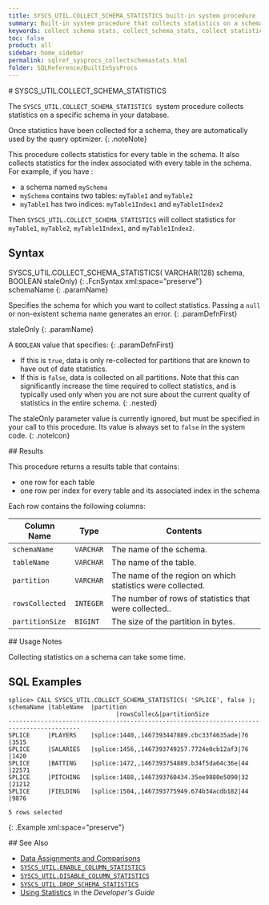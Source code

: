 ```yaml
---
title: SYSCS_UTIL.COLLECT_SCHEMA_STATISTICS built-in system procedure
summary: Built-in system procedure that collects statistics on a schema.
keywords: collect schema stats, collect_schema_stats, collect statistics
toc: false
product: all
sidebar: home_sidebar
permalink: sqlref_sysprocs_collectschemastats.html
folder: SQLReference/BuiltInSysProcs
---
```

<section>
<div class="TopicContent" data-swiftype-index="true" markdown="1">
# SYSCS_UTIL.COLLECT_SCHEMA_STATISTICS

The `SYSCS_UTIL.COLLECT_SCHEMA_STATISTICS`  system procedure collects
statistics on a specific schema in your database.

Once statistics have been collected for a schema, they are automatically
used by the query optimizer.
{: .noteNote}

This procedure collects statistics for every table in the schema. It
also collects statistics for the index associated with every table in
the schema. For example, if you have :

* a schema named `mySchema`
* `mySchema` contains two tables: `myTable1` and `myTable2`
* `myTable1` has two indices: `myTable1Index1` and `myTable1Index2`

Then `SYSCS_UTIL.COLLECT_SCHEMA_STATISTICS` will collect statistics for
`myTable1`, `myTable2`, `myTable1Index1`, and `myTable1Index2`.

## Syntax

<div class="fcnWrapperWide" markdown="1">
    SYSCS_UTIL.COLLECT_SCHEMA_STATISTICS( VARCHAR(128) schema,
                                          BOOLEAN staleOnly)
{: .FcnSyntax xml:space="preserve"}

</div>
<div class="paramList" markdown="1">
schemaName
{: .paramName}

Specifies the schema for which you want to collect statistics. Passing a
`null` or non-existent schema name generates an error.
{: .paramDefnFirst}

staleOnly
{: .paramName}

A `BOOLEAN` value that specifies:
{: .paramDefnFirst}

* If this is `true`, data is only re-collected for partitions that are
  known to have out of date statistics.
* If this is `false`, data is collected on all partitions. <span
  class="Highlighted">Note</span> that this can significantly increase
  the time required to collect statistics, and is typically used only
  when you are not sure about the current quality of statistics in the
  entire schema.
{: .nested}

The <span class="CodeItalicFont">staleOnly</span> parameter value is
currently ignored, but must be specified in your call to this procedure.
Its value is always set to `false` in the system code.
{: .noteIcon}

</div>
## Results

This procedure returns a results table that contains:

* one row for each table
* one row per index for every table and its associated index in the
  schema

Each row contains the following columns:

<table summary="Columns in Collect_Schema_Statistics results display">
                <col />
                <col />
                <col />
                <thead>
                    <tr>
                        <th>Column Name</th>
                        <th>Type</th>
                        <th>Contents</th>
                    </tr>
                </thead>
                <tbody>
                    <tr>
                        <td><code>schemaName</code></td>
                        <td><code>VARCHAR</code></td>
                        <td>The name of the schema.</td>
                    </tr>
                    <tr>
                        <td><code>tableName</code></td>
                        <td><code>VARCHAR</code></td>
                        <td>The name of the table.</td>
                    </tr>
                    <tr>
                        <td><code>partition</code></td>
                        <td><code>VARCHAR</code></td>
                        <td>The name of the region on which statistics were collected.</td>
                    </tr>
                    <tr>
                        <td><code>rowsCollected</code></td>
                        <td><code>INTEGER</code></td>
                        <td>The number of rows of statistics that were collected..</td>
                    </tr>
                    <tr>
                        <td><code>partitionSize</code></td>
                        <td><code>BIGINT</code></td>
                        <td>The size of the partition in bytes.</td>
                    </tr>
                </tbody>
            </table>
## Usage Notes

Collecting statistics on a schema can take some time.

## SQL Examples

<div class="preWrapperWide" markdown="1">

    splice> CALL SYSCS_UTIL.COLLECT_SCHEMA_STATISTICS( 'SPLICE', false );
    schemaName |tableName  |partition                               |rowsCollec&|partitionSize
    ------------------------------------------------------------------------------------------
    SPLICE     |PLAYERS    |splice:1440,,1467393447889.cbc33f4635ade|76         |3515       
    SPLICE     |SALARIES   |splice:1456,,1467393749257.7724e0cb12af3|76         |1420
    SPLICE     |BATTING    |splice:1472,,1467393754889.b34f5da64c36e|44         |22571        
    SPLICE     |PITCHING   |splice:1488,,1467393760434.35ee9880e5090|32         |21212
    SPLICE     |FIELDING   |splice:1504,,1467393775949.674b34acdb182|44         |9876

    5 rows selected
{: .Example xml:space="preserve"}

</div>
## See Also

* [Data Assignments and
  Comparisons](sqlref_datatypes_compatability.html)
* [`SYSCS_UTIL.ENABLE_COLUMN_STATISTICS`](sqlref_sysprocs_enablecolumnstats.html)
* [`SYSCS_UTIL.DISABLE_COLUMN_STATISTICS`](sqlref_sysprocs_disablecolumnstats.html)
* [`SYSCS_UTIL.DROP_SCHEMA_STATISTICS`](sqlref_sysprocs_dropschemastats.html)
* [Using Statistics](bestpractices_optimizer_statistics.html) in the
  *Developer's Guide*

</div>
</section>
